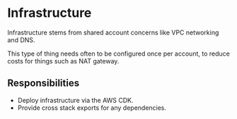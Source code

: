 # Infrastructure

Infrastructure stems from shared account concerns like VPC networking and DNS.

This type of thing needs often to be configured once per account, to reduce costs for things such as NAT gateway.

## Responsibilities

- Deploy infrastructure via the AWS CDK.
- Provide cross stack exports for any dependencies.



